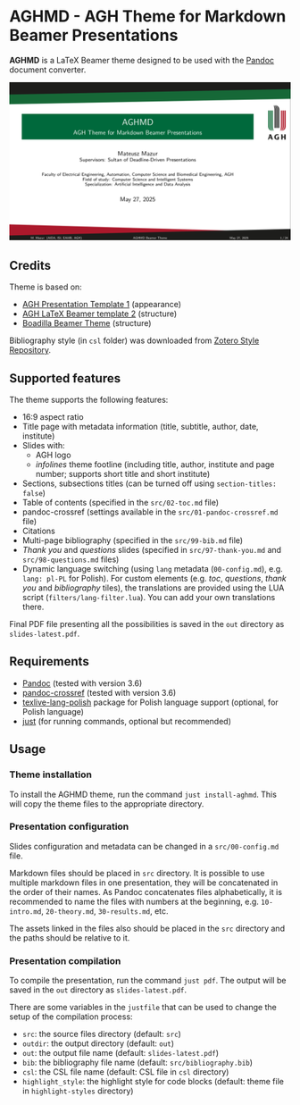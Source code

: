 # AGHMD - AGH Theme for Markdown Beamer Presentations

**AGHMD** is a LaTeX Beamer theme designed to be used with the [Pandoc](https://pandoc.org/) document converter.

![](src/img/title-slide.png)

## Credits

Theme is based on:
- [AGH Presentation Template 1](https://www.agh.edu.pl/en/university/multimedia/presentation-templates) (appearance)
- [AGH LaTeX Beamer template 2](https://www.agh.edu.pl/en/university/multimedia/presentation-templates) (structure)
- [Boadilla Beamer Theme](https://github.com/josephwright/beamer/blob/main/base/themes/theme/beamerthemeBoadilla.sty) (structure)

Bibliography style (in `csl` folder) was downloaded from [Zotero Style Repository](https://www.zotero.org/styles/).

## Supported features

The theme supports the following features:

- 16:9 aspect ratio
- Title page with metadata information (title, subtitle, author, date, institute)
- Slides with:
    - AGH logo
    - *infolines* theme footline (including title, author, institute and page number; supports short title and short institute)
- Sections, subsections titles (can be turned off using `section-titles: false`)
- Table of contents (specified in the `src/02-toc.md` file)
- pandoc-crossref (settings available in the `src/01-pandoc-crossref.md` file)
- Citations
- Multi-page bibliography (specified in the `src/99-bib.md` file)
- *Thank you* and *questions* slides (specified in `src/97-thank-you.md` and `src/98-questions.md` files)
- Dynamic language switching (using `lang` metadata (`00-config.md`), e.g. `lang: pl-PL` for Polish).
  For custom elements (e.g. *toc*, *questions*, *thank you* and *bibliography* tiles), the translations are provided using the LUA script (`filters/lang-filter.lua`). You can add your own translations there.

Final PDF file presenting all the possibilities is saved in the `out` directory as `slides-latest.pdf`.

## Requirements

- [Pandoc](https://pandoc.org/) (tested with version 3.6)
- [pandoc-crossref](https://github.com/lierdakil/pandoc-crossref) (tested with version 3.6)
- [texlive-lang-polish](https://packages.debian.org/sid/tex/texlive-lang-polish) package for Polish language support (optional, for Polish language)
- [just](https://github.com/casey/just) (for running commands, optional but recommended)

## Usage

### Theme installation

To install the AGHMD theme, run the command `just install-aghmd`. This will copy the theme files to the appropriate directory.

### Presentation configuration

Slides configuration and metadata can be changed in a `src/00-config.md` file.

Markdown files should be placed in `src` directory. It is possible to use multiple markdown files in one presentation, 
they will be concatenated in the order of their names. As Pandoc concatenates files alphabetically, it is recommended to name the files with numbers at the beginning, e.g. `10-intro.md`, `20-theory.md`, `30-results.md`, etc.

The assets linked in the files also should be placed in the `src` directory and the paths should be relative to it.

### Presentation compilation

To compile the presentation, run the command `just pdf`. The output will be saved in the `out` directory as `slides-latest.pdf`.

There are some variables in the `justfile` that can be used to change the setup of the compilation process:
- `src`: the source files directory (default: `src`)
- `outdir`: the output directory (default: `out`)
- `out`: the output file name (default: `slides-latest.pdf`)
- `bib`: the bibliography file name (default: `src/bibliography.bib`)
- `csl`: the CSL file name (default: CSL file in `csl` directory)
- `highlight_style`: the highlight style for code blocks (default: theme file in `highlight-styles` directory)
